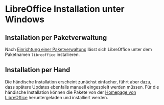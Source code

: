 # LibreOffice Installation unter Windows

## Installation per Paketverwaltung

Nach [Einrichtung einer Paketverwaltung](./ZZ_Paketverwaltungen_Windows.md) lässt sich LibreOffice unter dem Paketnamen `libreoffice` installieren.

## Installation per Hand

Die händische Installation erscheint zunächst einfacher, führt aber dazu, dass spätere Updates ebenfalls manuell eingespielt werden müssen. Für die händische Installation können die Pakete von der [Homepage von LibreOffice](https://de.libreoffice.org/download/download/) heruntergeladen und installiert werden. 
